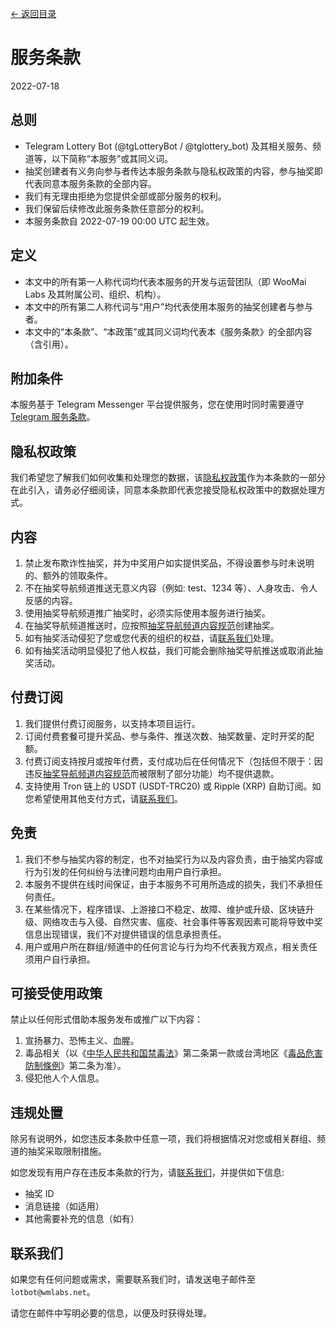 [<- 返回目录](index.md)

# 服务条款

2022-07-18

## 总则

* Telegram Lottery Bot (@tgLotteryBot / @tglottery_bot) 及其相关服务、频道等，以下简称“本服务”或其同义词。
* 抽奖创建者有义务向参与者传达本服务条款与隐私权政策的内容，参与抽奖即代表同意本服务条款的全部内容。
* 我们有无理由拒绝为您提供全部或部分服务的权利。
* 我们保留后续修改此服务条款任意部分的权利。
* 本服务条款自 2022-07-19 00:00 UTC 起生效。

## 定义

* 本文中的所有第一人称代词均代表本服务的开发与运营团队（即 WooMai Labs 及其附属公司、组织、机构）。
* 本文中的所有第二人称代词与“用户”均代表使用本服务的抽奖创建者与参与者。
* 本文中的“本条款”、“本政策”或其同义词均代表本《服务条款》的全部内容（含引用）。

## 附加条件

本服务基于 Telegram Messenger 平台提供服务，您在使用时同时需要遵守 [Telegram 服务条款](https://telegram.org/tos)。

## 隐私权政策

我们希望您了解我们如何收集和处理您的数据，该[隐私权政策](privacy.md)作为本条款的一部分在此引入，请务必仔细阅读，同意本条款即代表您接受隐私权政策中的数据处理方式。

## 内容

1. 禁止发布欺诈性抽奖，并为中奖用户如实提供奖品，不得设置参与时未说明的、额外的领取条件。
2. 不在抽奖导航频道推送无意义内容（例如: test、1234 等）、人身攻击、令人反感的内容。
3. 使用抽奖导航频道推广抽奖时，必须实际使用本服务进行抽奖。
4. 在抽奖导航频道推送时，应按照[抽奖导航频道内容规范](LotteryIndexTerms.md)创建抽奖。
5. 如有抽奖活动侵犯了您或您代表的组织的权益，请[联系我们](#联系我们)处理。
6. 如有抽奖活动明显侵犯了他人权益，我们可能会删除抽奖导航推送或取消此抽奖活动。

## 付费订阅

1. 我们提供付费订阅服务，以支持本项目运行。
2. 订阅付费套餐可提升奖品、参与条件、推送次数、抽奖数量、定时开奖的配额。
3. 付费订阅支持按月或按年付费，支付成功后在任何情况下（包括但不限于：因违反[抽奖导航频道内容规范](LotteryIndexTerms.md)而被限制了部分功能）均不提供退款。
4. 支持使用 Tron 链上的 USDT (USDT-TRC20) 或 Ripple (XRP) 自助订阅。如您希望使用其他支付方式，请[联系我们](#联系我们)。

## 免责

1. 我们不参与抽奖内容的制定，也不对抽奖行为以及内容负责，由于抽奖内容或行为引发的任何纠纷与法律问题均由用户自行承担。
2. 本服务不提供在线时间保证，由于本服务不可用所造成的损失，我们不承担任何责任。
3. 在某些情况下，程序错误、上游接口不稳定、故障、维护或升级、区块链升级、网络攻击与入侵、自然灾害、瘟疫、社会事件等客观因素可能将导致中奖信息出现错误，我们不对提供错误的信息承担责任。
4. 用户或用户所在群组/频道中的任何言论与行为均不代表我方观点，相关责任须用户自行承担。

## 可接受使用政策

禁止以任何形式借助本服务发布或推广以下内容：

1. 宣扬暴力、恐怖主义、血腥。
2. 毒品相关（以《[中华人民共和国禁毒法](https://zh.wikisource.org/wiki/%E4%B8%AD%E5%8D%8E%E4%BA%BA%E6%B0%91%E5%85%B1%E5%92%8C%E5%9B%BD%E7%A6%81%E6%AF%92%E6%B3%95)》第二条第一款或台湾地区《[毒品危害防制條例](https://law.moj.gov.tw/LawClass/LawSingle.aspx?pcode=C0000008&flno=2)》第二条为准）。
3. 侵犯他人个人信息。

## 违规处置

除另有说明外，如您违反本条款中任意一项，我们将根据情况对您或相关群组、频道的抽奖采取限制措施。

如您发现有用户存在违反本条款的行为，请[联系我们](#联系我们)，并提供如下信息:

* 抽奖 ID
* 消息链接（如适用）
* 其他需要补充的信息（如有）

## 联系我们

如果您有任何问题或需求，需要联系我们时，请发送电子邮件至 `lotbot@wmlabs.net`。

请您在邮件中写明必要的信息，以便及时获得处理。
